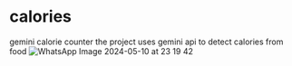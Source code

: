 # calories
gemini calorie counter
the project uses gemini api to detect calories from food
![WhatsApp Image 2024-05-10 at 23 19 42](https://github.com/kbhumik27/calories/assets/76037165/bbe2e434-0bea-49e0-bba8-c46d57b3329d)
